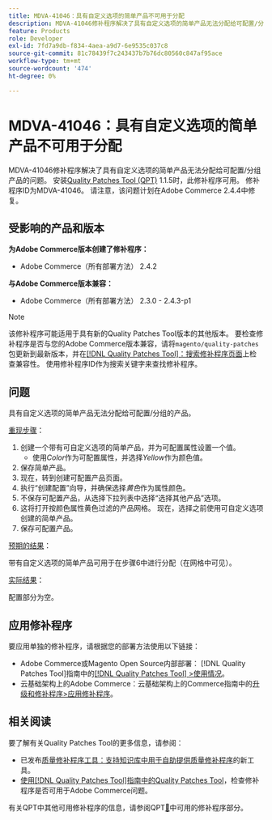 ```yaml
---
title: MDVA-41046：具有自定义选项的简单产品不可用于分配
description: MDVA-41046修补程序解决了具有自定义选项的简单产品无法分配给可配置/分组产品的问题。 安装[Quality Patches Tool (QPT)](https://experienceleague.adobe.com/zh-hans/docs/commerce-knowledge-base/kb/announcements/commerce-announcements/magento-quality-patches-released-new-tool-to-self-serve-quality-patches) 1.1.5后，即可使用此修补程序。 修补程序ID为MDVA-41046。 请注意，该问题计划在Adobe Commerce 2.4.4中修复。
feature: Products
role: Developer
exl-id: 7fd7a9db-f834-4aea-a9d7-6e9535c037c8
source-git-commit: 81c78439f7c243437b7b76dc80560c847af95ace
workflow-type: tm+mt
source-wordcount: '474'
ht-degree: 0%

---
```


# MDVA-41046：具有自定义选项的简单产品不可用于分配

MDVA-41046修补程序解决了具有自定义选项的简单产品无法分配给可配置/分组产品的问题。 安装[Quality Patches Tool (QPT)](https://experienceleague.adobe.com/zh-hans/docs/commerce-knowledge-base/kb/announcements/commerce-announcements/magento-quality-patches-released-new-tool-to-self-serve-quality-patches) 1.1.5时，此修补程序可用。 修补程序ID为MDVA-41046。 请注意，该问题计划在Adobe Commerce 2.4.4中修复。

## 受影响的产品和版本

**为Adobe Commerce版本创建了修补程序：**

* Adobe Commerce（所有部署方法） 2.4.2

**与Adobe Commerce版本兼容：**

* Adobe Commerce（所有部署方法） 2.3.0 - 2.4.3-p1

>[!NOTE]
>
>该修补程序可能适用于具有新的Quality Patches Tool版本的其他版本。 要检查修补程序是否与您的Adobe Commerce版本兼容，请将`magento/quality-patches`包更新到最新版本，并在[[!DNL Quality Patches Tool]：搜索修补程序页面](https://experienceleague.adobe.com/zh-hans/docs/commerce-knowledge-base/kb/announcements/commerce-announcements/magento-quality-patches-released-new-tool-to-self-serve-quality-patches)上检查兼容性。 使用修补程序ID作为搜索关键字来查找修补程序。

## 问题

具有自定义选项的简单产品无法分配给可配置/分组的产品。

<u>重现步骤</u>：

1. 创建一个带有可自定义选项的简单产品，并为可配置属性设置一个值。
   * 使用&#x200B;*Color*&#x200B;作为可配置属性，并选择&#x200B;*Yellow*&#x200B;作为颜色值。
1. 保存简单产品。
1. 现在，转到创建可配置产品页面。
1. 执行“创建配置”向导，并确保选择&#x200B;*黄色*&#x200B;作为属性颜色。
1. 不保存可配置产品，从选择下拉列表中选择“选择其他产品”选项。
1. 这将打开按颜色属性黄色过滤的产品网格。 现在，选择之前使用可自定义选项创建的简单产品。
1. 保存可配置产品。

<u>预期的结果</u>：

带有自定义选项的简单产品可用于在步骤6中进行分配（在网格中可见）。

<u>实际结果</u>：

配置部分为空。

## 应用修补程序

要应用单独的修补程序，请根据您的部署方法使用以下链接：

* Adobe Commerce或Magento Open Source内部部署： [!DNL Quality Patches Tool]指南中的[[!DNL Quality Patches Tool] >使用情况](/help/tools/quality-patches-tool/usage.md)。
* 云基础架构上的Adobe Commerce：云基础架构上的Commerce指南中的[升级和修补程序>应用修补程序](https://experienceleague.adobe.com/docs/commerce-cloud-service/user-guide/develop/upgrade/apply-patches.html?lang=zh-Hans)。

## 相关阅读

要了解有关Quality Patches Tool的更多信息，请参阅：

* 已发布[质量修补程序工具：支持知识库中用于自助提供质量修补程序](https://experienceleague.adobe.com/zh-hans/docs/commerce-knowledge-base/kb/announcements/commerce-announcements/magento-quality-patches-released-new-tool-to-self-serve-quality-patches)的新工具。
* [使用[!DNL Quality Patches Tool]指南中的Quality Patches Tool](/help/tools/quality-patches-tool/patches-available-in-qpt/check-patch-for-magento-issue-with-magento-quality-patches.md)，检查修补程序是否可用于Adobe Commerce问题。

有关QPT中其他可用修补程序的信息，请参阅QPT[&#128279;](https://support.magento.com/hc/en-us/sections/360010506631-Patches-available-in-MQP-tool-)中可用的修补程序部分。
